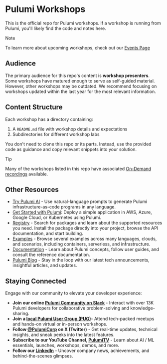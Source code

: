 # Pulumi Workshops

This is the official repo for Pulumi workshops. If a workshop is running from Pulumi, you'll likely find the code and notes here.

> [!NOTE]
> To learn more about upcoming workshops, check out our [Events Page](https://www.pulumi.com/resources/)

## Audience

The primary audience for this repo's content is **workshop presenters**. Some workshops have matured enough to serve as self-guided material. However, other workshops may be outdated. We recommend focusing on workshops updated within the last year for the most relevant information.

## Content Structure

Each workshop has a directory containing:

1. A `README.md` file with workshop details and expectations
2. Subdirectories for different workshop labs

You don't need to clone this repo or its parts. Instead, use the provided code as guidance and copy relevant snippets into your solution.

> [!TIP]
> Many of the workshops listed in this repo have associated [On-Demand recordings](https://www.pulumi.com/resources/#on-demand) available.

## Other Resources

- [Try Pulumi AI](https://www.pulumi.com/ai) - Use natural-language prompts to generate Pulumi infrastructure-as-code programs in any language.
- [Get Started with Pulumi](https://www.pulumi.com/docs/get-started/): Deploy a simple application in AWS, Azure, Google Cloud, or Kubernetes using Pulumi.
- [Registry](https://www.pulumi.com/registry/) - Search for packages and learn about the supported resources you need. Install the package directly into your project, browse the API documentation, and start building.
- [Examples](https://github.com/pulumi/examples) - Browse several examples across many languages, clouds, and scenarios, including containers, serverless, and infrastructure.
- [Documentation](https://www.pulumi.com/docs/) - Learn about Pulumi concepts, follow user guides, and consult the reference documentation.
- [Pulumi Blog](https://www.pulumi.com/blog/) - Stay in the loop with our latest tech announcements, insightful articles, and updates.

## Staying Connected

Engage with our community to elevate your developer experience:

- **Join our online [Pulumi Community on Slack](https://slack.pulumi.com/)** - Interact with over 13K Pulumi developers for collaborative problem-solving and knowledge-sharing.
- **Join a [local Pulumi User Group (PUG)](https://www.meetup.com/pro/pugs/)**-  Attend tech-packed meetups and hands-on virtual or in-person workshops.
- **Follow [@PulumiCorp](https://twitter.com/PulumiCorp) on X (Twitter)** - Get real-time updates, technical insights, and sneak peeks into the latest features.
- **Subscribe to our YouTube Channel, [PulumiTV](https://www.youtube.com/@PulumiTV)** - Learn about AI / ML essentials, launches, workshops, demos, and more.
- **Follow our [LinkedIn](https://www.linkedin.com/company/pulumi/)** - Uncover company news, achievements, and behind-the-scenes glimpses.
